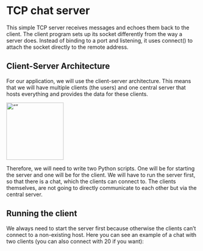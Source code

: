 # TCP chat server

This simple TCP server receives messages and echoes them back to the client. The client program sets up its socket differently from the way a server does. Instead of binding to a port and listening, it uses connect() to attach the socket directly to the remote address.

## Client-Server Architecture

For our application, we will use the client-server architecture. This means that we will have multiple clients (the users) and one central server that hosts everything and provides the data for these clients.

<img src="https://i.imgur.com/mPCiBLf.png" alt= “” width="150">

Therefore, we will need to write two Python scripts. One will be for starting the server and one will be for the client. We will have to run the server first, so that there is a chat, which the clients can connect to. The clients themselves, are not going to directly communicate to each other but via the central server.

## Running the client

We always need to start the server first because otherwise the clients can’t connect to a non-existing host. Here you can see an example of a chat with two clients (you can also connect with 20 if you want):
